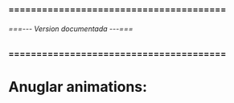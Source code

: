 ### ======================================= ###
###### ===--- Version documentada ---=== ######
### ======================================= ###

# Anuglar animations: [](1.6.9)